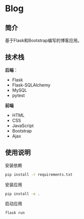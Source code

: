 # Blog

## 简介
基于Flask和Bootstrap编写的博客应用。

## 技术栈
**后端**：
- Flask
- Flask-SQLAlchemy
- MySQL
- pytest

**前端**
- HTML
- CSS
- JavaScript
- Bootstrap
- Ajax

## 使用说明
安装依赖
```bash
pip install -r requirements.txt
```

安装应用
```bash
pip install -e .
```

启动应用
```bash
flask run
```
